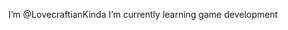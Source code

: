 I’m @LovecraftianKinda
I’m currently learning game development
<!---
LovecraftianKinda/LovecraftianKinda is a ✨ special ✨ repository because its `README.md` (this file) appears on your GitHub profile.
You can click the Preview link to take a look at your changes.
--->
